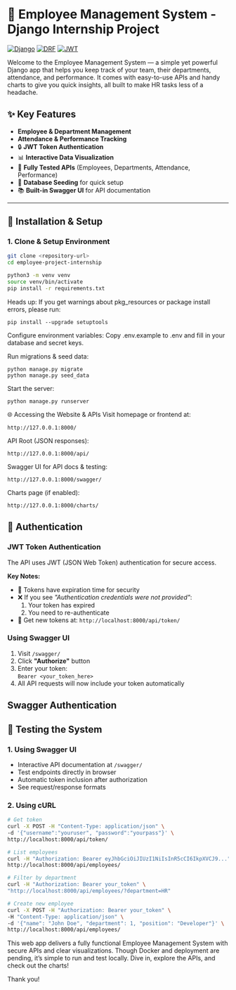 # 🏢 Employee Management System - Django Internship Project

[![Django](https://img.shields.io/badge/Django-4.2-brightgreen.svg)](https://www.djangoproject.com/)
[![DRF](https://img.shields.io/badge/DRF-3.14-blue.svg)](https://www.django-rest-framework.org/)
[![JWT](https://img.shields.io/badge/JWT-Auth-orange.svg)](https://jwt.io/)


Welcome to the Employee Management System — a simple yet powerful Django app that helps you keep track of your team, their departments, attendance, and performance. It comes with easy-to-use APIs and handy charts to give you quick insights, all built to make HR tasks less of a headache.

## ✨ Key Features
- **Employee & Department Management**  
- **Attendance & Performance Tracking**  
- 🔒 **JWT Token Authentication**  
- 📊 **Interactive Data Visualization**  
- 🧪 **Fully Tested APIs** (Employees, Departments, Attendance, Performance)
- 🌱 **Database Seeding** for quick setup
- 📚 **Built-in Swagger UI** for API documentation

---

## 🚀 Installation & Setup

### 1. Clone & Setup Environment
```bash
git clone <repository-url>
cd employee-project-internship

python3 -m venv venv
source venv/bin/activate
pip install -r requirements.txt
```
Heads up:
If you get warnings about pkg_resources or package install errors, please run:

```
pip install --upgrade setuptools
```

Configure environment variables:
Copy .env.example to .env and fill in your database and secret keys.

Run migrations & seed data:
```
python manage.py migrate
python manage.py seed_data
```
Start the server:
```
python manage.py runserver
```

🌐 Accessing the Website & APIs
Visit homepage or frontend at:
```
http://127.0.0.1:8000/
```

API Root (JSON responses):
```
http://127.0.0.1:8000/api/
```

Swagger UI for API docs & testing:
```
http://127.0.0.1:8000/swagger/
```

Charts page (if enabled):
```
http://127.0.0.1:8000/charts/
```

## 🔐 Authentication

### JWT Token Authentication
The API uses JWT (JSON Web Token) authentication for secure access. 

**Key Notes:**
- 🔑 Tokens have expiration time for security
- ❌ If you see _"Authentication credentials were not provided"_:
  1. Your token has expired
  2. You need to re-authenticate
- 🔄 Get new tokens at: `http://localhost:8000/api/token/`

### Using Swagger UI
1. Visit `/swagger/`
2. Click **"Authorize"** button
3. Enter your token:  
   `Bearer <your_token_here>`
4. All API requests will now include your token automatically

## Swagger Authentication

## 🧪 Testing the System

### 1. Using Swagger UI
- Interactive API documentation at `/swagger/`
- Test endpoints directly in browser
- Automatic token inclusion after authorization
- See request/response formats

### 2. Using cURL
```bash
# Get token
curl -X POST -H "Content-Type: application/json" \
-d '{"username":"youruser", "password":"yourpass"}' \
http://localhost:8000/api/token/

# List employees
curl -H "Authorization: Bearer eyJhbGciOiJIUzI1NiIsInR5cCI6IkpXVCJ9..." \
http://localhost:8000/api/employees/

# Filter by department
curl -H "Authorization: Bearer your_token" \
"http://localhost:8000/api/employees/?department=HR"

# Create new employee
curl -X POST -H "Authorization: Bearer your_token" \
-H "Content-Type: application/json" \
-d '{"name": "John Doe", "department": 1, "position": "Developer"}' \
http://localhost:8000/api/employees/

```

This web app delivers a fully functional Employee Management System with secure APIs and clear visualizations.
Though Docker and deployment are pending, it’s simple to run and test locally.
Dive in, explore the APIs, and check out the charts!

Thank you!
